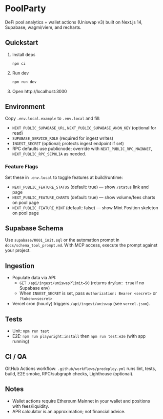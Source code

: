 # PoolParty

DeFi pool analytics + wallet actions (Uniswap v3) built on Next.js 14, Supabase, wagmi/viem, and recharts.

## Quickstart

1. Install deps
   ```bash
   npm ci
   ```
2. Run dev
   ```bash
   npm run dev
   ```
3. Open http://localhost:3000

## Environment

Copy `.env.local.example` to `.env.local` and fill:

- `NEXT_PUBLIC_SUPABASE_URL`, `NEXT_PUBLIC_SUPABASE_ANON_KEY` (optional for read)
- `SUPABASE_SERVICE_ROLE` (required for ingest writes)
- `INGEST_SECRET` (optional; protects ingest endpoint if set)
- RPC defaults use publicnode; override with `NEXT_PUBLIC_RPC_MAINNET`, `NEXT_PUBLIC_RPC_SEPOLIA` as needed.

### Feature Flags

Set these in `.env.local` to toggle features at build/runtime:

- `NEXT_PUBLIC_FEATURE_STATUS` (default: true) — show `/status` link and page
- `NEXT_PUBLIC_FEATURE_CHARTS` (default: true) — show volume/fees charts on pool page
- `NEXT_PUBLIC_FEATURE_MINT` (default: false) — show Mint Position skeleton on pool page

## Supabase Schema

Use `supabase/0001_init.sql` or the automation prompt in `docs/schema_tool_prompt.md`. With MCP access, execute the prompt against your project.

## Ingestion

- Populate data via API:
  - `GET /api/ingest/uniswap?limit=50` (returns `dryRun: true` if no Supabase env)
  - When `INGEST_SECRET` is set, pass `Authorization: Bearer <secret>` or `?token=<secret>`
- Vercel cron (hourly) triggers `/api/ingest/uniswap` (see `vercel.json`).

## Tests

- Unit: `npm run test`
- E2E: `npm run playwright:install` then `npm run test:e2e` (with app running)

## CI / QA

GitHub Actions workflow: `.github/workflows/predeploy.yml` runs lint, tests, build, E2E smoke, RPC/subgraph checks, Lighthouse (optional).

## Notes

- Wallet actions require Ethereum Mainnet in your wallet and positions with fees/liquidity.
- APR calculator is an approximation; not financial advice.
